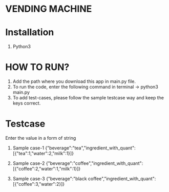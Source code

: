 
#								VENDING MACHINE		 										 #



#									Installation											 #

1. Python3



#									HOW TO RUN?												 #

1. Add the path where you download this app in main.py file.
2. To run the code, enter the following command in terminal -> python3 main.py
3. To add test-cases, please follow the sample testcase way and keep the keys correct.



#									Testcase												 #

Enter the value in a form of string

1. Sample case-1
{"beverage":"tea","ingredient_with_quant":[{"tea":1,"water":2,"milk":1}]}

2. Sample case-2
{"beverage":"coffee","ingredient_with_quant":[{"coffee":2,"water":1,"milk":1}]}

3. Sample case-3
{"beverage":"black coffee","ingredient_with_quant":[{"coffee":3,"water":2}]}
